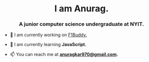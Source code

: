 <h1 align="center">I am Anurag.</h1>
<h3 align="center">A junior computer science undergraduate at NYIT.</h3>

- 🔭 I am currently working on [F1Buddy.](https://github.com/F1-Buddy/f1buddy-python)

- 🌱 I am currently learning **JavaScript.**

- 📫 You can reach me at **anuragkar970@gmail.com.**
